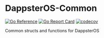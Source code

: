 # DappsterOS-Common

[![Go Reference](https://pkg.go.dev/badge/github.com/dappsteros-io/DappsterOS-Common.svg)](https://pkg.go.dev/github.com/dappsteros-io/DappsterOS-Common) [![Go Report Card](https://goreportcard.com/badge/github.com/dappsteros-io/DappsterOS-Common)](https://goreportcard.com/report/github.com/dappsteros-io/DappsterOS-Common) [![codecov](https://codecov.io/github/dappsteros-io/DappsterOS-Common/branch/main/graph/badge.svg?token=KDJ5KAFX2Q)](https://codecov.io/github/dappsteros-io/DappsterOS-Common)

Common structs and functions for DappsterOS

